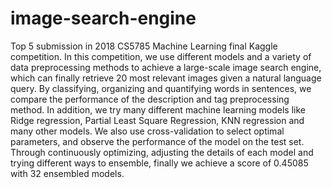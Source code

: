 # image-search-engine
Top 5 submission in 2018 CS5785 Machine Learning final Kaggle competition.
In this competition, we use different models and a variety of data preprocessing methods to achieve a large-scale image search engine, which can finally retrieve 20 most relevant images given a natural language query. By classifying, organizing and quantifying words in sentences, we compare the performance of the description and tag preprocessing method. In addition, we try many different machine learning models like Ridge regression, Partial Least Square Regression, KNN regression and many other models. We also use cross-validation to select optimal parameters, and observe the performance of the model on the test set. Through continuously optimizing, adjusting the details of each model and trying different ways to ensemble, finally we achieve a score of 0.45085 with 32 ensembled models.  
